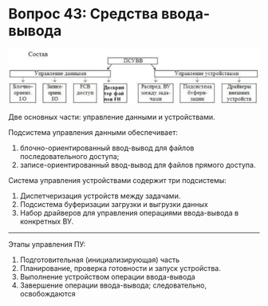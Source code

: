 ﻿# Вопрос 43: Средства ввода-вывода

![Маскирование](/resources/imgs/t43_1.png)

Две основных части:  управление данными и устройствами.

Подсистема управления данными обеспечивает:
1. блочно-ориентированный ввод-вывод для файлов последовательного доступа;
2. записе-ориентированный ввод-вывод для файлов прямого доступа.

Система управления устройствами содержит три подсистемы:  
1. Диспетчеризация устройств между задачами.
2. Подсистема буферизации загрузки и выгрузки данных
3. Набор драйверов  для управления операциями ввода-вывода в конкретных ВУ.
***
Этапы управления ПУ:
1. Подготовительная (инициализирующая) часть
2. Планирование, проверка готовности и запуск устройства.
3. Выполнение устройством операции ввода-вывода
4. Завершение операции ввода-вывода; следовательно, освобождаются
